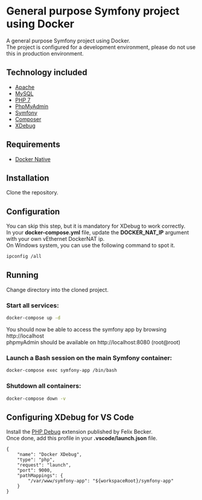 # General purpose Symfony project using Docker

A general purpose Symfony project using Docker.  
The project is configured for a development environment, please do not use this in production environment.

## Technology included

* [Apache](https://httpd.apache.org/)
* [MySQL](https://www.mysql.com/)
* [PHP 7](https://php.net/)
* [PhpMyAdmin](https://www.phpmyadmin.net/)
* [Symfony](https://symfony.com/)
* [Composer](https://getcomposer.org/)
* [XDebug](https://xdebug.org/)

## Requirements

* [Docker Native](https://www.docker.com/products/overview)

## Installation

Clone the repository.  

## Configuration

You can skip this step, but it is mandatory for XDebug to work correctly.  
In your **docker-compose.yml** file, update the **DOCKER_NAT_IP** argument with your own vEthernet DockerNAT ip.  
On Windows system, you can use the following command to spot it. 
```sh
ipconfig /all
```


## Running

Change directory into the cloned project.

### Start all services:

```sh
docker-compose up -d
```

You should now be able to access the symfony app by browsing http://localhost  
phpmyAdmin should be available on http://localhost:8080 (root@root)

### Launch a Bash session on the main Symfony container:

```sh
docker-compose exec symfony-app /bin/bash
```

### Shutdown all containers:

```sh
docker-compose down -v
```

## Configuring XDebug for VS Code

Install the [PHP Debug](https://marketplace.visualstudio.com/items?itemName=felixfbecker.php-debug) extension published by Felix Becker.  
Once done, add this profile in your **.vscode/launch.json** file.
```
{
    "name": "Docker XDebug",
    "type": "php",
    "request": "launch",
    "port": 9000,
    "pathMappings": {
        "/var/www/symfony-app": "${workspaceRoot}/symfony-app"
    }            
}
```